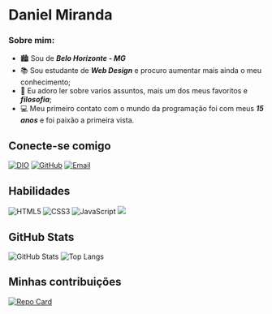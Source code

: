 # Daniel Miranda

### Sobre mim:
- 🏙 Sou de ***Belo Horizonte - MG***
- 📚 Sou estudante de ***Web Design*** e procuro aumentar mais ainda o meu conhecimento;
- 📖 Eu adoro ler sobre varios assuntos, mais um dos meus favoritos e ***filosofia***;
- 💻 Meu primeiro contato com o mundo da programação foi com meus ***15 anos*** e foi paixão a primeira vista.

## Conecte-se comigo
[![DIO](https://img.shields.io/badge/MEU%20PERFIL%20NA%20DIO-A020F0?style=for-the-badge&logo=&logoColor=0E76A8)](https://www.dio.me/users/dm2639532) 
[![GitHub](https://img.shields.io/badge/GitHub-000?style=for-the-badge&logo=github&logoColor=0E76A8)](https://github.com/DanielSheis)
[![Email](https://img.shields.io/badge/Email-A020F0?style=for-the-badge&logo=gmail&logoColor=fff)](mailto:dm2639532@gmail.com)



## Habilidades 
![HTML5](https://img.shields.io/badge/HTML5-000?style=for-the-badge&logo=html5)
![CSS3](https://img.shields.io/badge/CSS3-A020F0?style=for-the-badge&logo=css3&logoColor=264CE4)
![JavaScript](https://img.shields.io/badge/JavaScript-000?style=for-the-badge&logo=javascript)
![](https://img.shields.io/badge/C-000?style=for-the-badge&logo=C)

## GitHub Stats
![GitHub Stats](https://github-readme-stats.vercel.app/api?username=DanielSheis&theme=transparent&bg_color=000&border_color=A020F0&show_icons=true&icon_color=30A3DC&title_color=A020F0&text_color=FFF)
![Top Langs](https://github-readme-stats-git-masterrstaa-rickstaa.vercel.app/api/top-langs/?username=DanielSheis&layout=compact&bg_color=000&border_color=A020F0&title_color=A020F0&text_color=FFF)

## Minhas contribuições 
[![Repo Card](https://github-readme-stats.vercel.app/api/pin/?username=DanielSheis&repo=dio-lab-open-source&bg_color=000&border_color=A020F0&show_icons=true&icon_color=30A3DC&title_color=A020F0&text_color=FFF)](https://github.com/DanielSheis/dio-lab-open-source)
